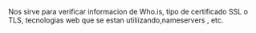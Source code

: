 Nos sirve para verificar informacion de Who.is, tipo de certificado SSL o TLS, tecnologias web que se estan utiliizando,nameservers , etc.
